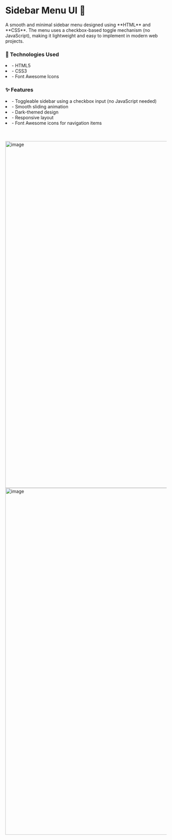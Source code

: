 <h1>Sidebar Menu UI 🔲</h1> 

<p>A smooth and minimal sidebar menu designed using **HTML** and **CSS**. The menu uses a checkbox-based toggle mechanism (no JavaScript), making it lightweight and easy to implement in modern web projects.</p>

<h3>🔧 Technologies Used</h3>
<li>- HTML5</li>
<li>- CSS3</li>
<li>- Font Awesome Icons</li>

<h3>✨ Features</h3>
<li>- Toggleable sidebar using a checkbox input (no JavaScript needed)</li>
<li>- Smooth sliding animation</li>
<li>- Dark-themed design</li>
<li>- Responsive layout</li>
<li>- Font Awesome icons for navigation items</li>

<br><br>
<img width="1920" height="1080" alt="image" src="https://github.com/user-attachments/assets/031fbd42-899f-4d04-a2a2-ce21a2567571" />
<br>
<img width="1920" height="1080" alt="image" src="https://github.com/user-attachments/assets/f0d5b7c7-c9ed-4b6f-b739-131263228418" />



